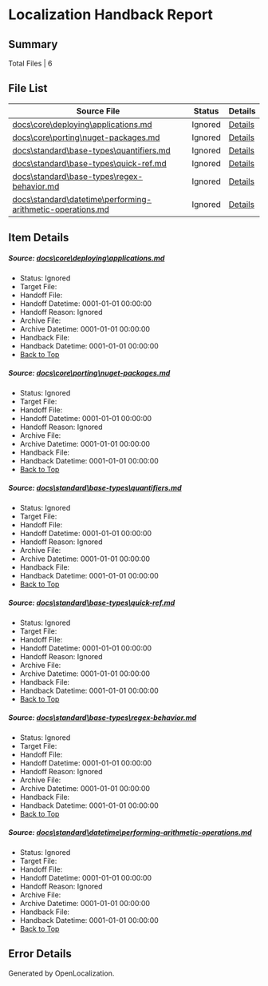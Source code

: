 # <a name='report-top'></a> Localization Handback Report

## Summary
 Total Files | 6

## File List
 Source File | Status | Details 
 ----------- | ------ | ------- 
 [docs\core\deploying\applications.md](https://github.com/dotnet/docs/blob/2c57b5cebd63b1d94b127cd269e3b319fb24dd97/docs/core/deploying/applications.md) | Ignored | [Details](#e3825b880ef73e176fb23618d9814e2d54f692c832)
 [docs\core\porting\nuget-packages.md](https://github.com/dotnet/docs/blob/2c57b5cebd63b1d94b127cd269e3b319fb24dd97/docs/core/porting/nuget-packages.md) | Ignored | [Details](#3726a5f833bb2fae18a918072c85316984d0d46755)
 [docs\standard\base-types\quantifiers.md](https://github.com/dotnet/docs/blob/2c57b5cebd63b1d94b127cd269e3b319fb24dd97/docs/standard/base-types/quantifiers.md) | Ignored | [Details](#79637972770d3ab5d954d40285dc4f07e58d233f3231)
 [docs\standard\base-types\quick-ref.md](https://github.com/dotnet/docs/blob/2c57b5cebd63b1d94b127cd269e3b319fb24dd97/docs/standard/base-types/quick-ref.md) | Ignored | [Details](#f4319de43043605da63f469b59a5dfdb28badc8e3232)
 [docs\standard\base-types\regex-behavior.md](https://github.com/dotnet/docs/blob/2c57b5cebd63b1d94b127cd269e3b319fb24dd97/docs/standard/base-types/regex-behavior.md) | Ignored | [Details](#fa0513a5b450742995bd86fca495ba9904e7361b3233)
 [docs\standard\datetime\performing-arithmetic-operations.md](https://github.com/dotnet/docs/blob/2c57b5cebd63b1d94b127cd269e3b319fb24dd97/docs/standard/datetime/performing-arithmetic-operations.md) | Ignored | [Details](#bb5cda188b6970c23e41faf82990034c3cf144ab3279)

## Item Details
##### <a name='e3825b880ef73e176fb23618d9814e2d54f692c832'></a> Source: [docs\core\deploying\applications.md](https://github.com/dotnet/docs/blob/2c57b5cebd63b1d94b127cd269e3b319fb24dd97/docs/core/deploying/applications.md)
* Status: Ignored
* Target File: 
* Handoff File: 
* Handoff Datetime: 0001-01-01 00:00:00
* Handoff Reason: Ignored
* Archive File: 
* Archive Datetime: 0001-01-01 00:00:00
* Handback File: 
* Handback Datetime: 0001-01-01 00:00:00
* [Back to Top](#report-top)

##### <a name='3726a5f833bb2fae18a918072c85316984d0d46755'></a> Source: [docs\core\porting\nuget-packages.md](https://github.com/dotnet/docs/blob/2c57b5cebd63b1d94b127cd269e3b319fb24dd97/docs/core/porting/nuget-packages.md)
* Status: Ignored
* Target File: 
* Handoff File: 
* Handoff Datetime: 0001-01-01 00:00:00
* Handoff Reason: Ignored
* Archive File: 
* Archive Datetime: 0001-01-01 00:00:00
* Handback File: 
* Handback Datetime: 0001-01-01 00:00:00
* [Back to Top](#report-top)

##### <a name='79637972770d3ab5d954d40285dc4f07e58d233f3231'></a> Source: [docs\standard\base-types\quantifiers.md](https://github.com/dotnet/docs/blob/2c57b5cebd63b1d94b127cd269e3b319fb24dd97/docs/standard/base-types/quantifiers.md)
* Status: Ignored
* Target File: 
* Handoff File: 
* Handoff Datetime: 0001-01-01 00:00:00
* Handoff Reason: Ignored
* Archive File: 
* Archive Datetime: 0001-01-01 00:00:00
* Handback File: 
* Handback Datetime: 0001-01-01 00:00:00
* [Back to Top](#report-top)

##### <a name='f4319de43043605da63f469b59a5dfdb28badc8e3232'></a> Source: [docs\standard\base-types\quick-ref.md](https://github.com/dotnet/docs/blob/2c57b5cebd63b1d94b127cd269e3b319fb24dd97/docs/standard/base-types/quick-ref.md)
* Status: Ignored
* Target File: 
* Handoff File: 
* Handoff Datetime: 0001-01-01 00:00:00
* Handoff Reason: Ignored
* Archive File: 
* Archive Datetime: 0001-01-01 00:00:00
* Handback File: 
* Handback Datetime: 0001-01-01 00:00:00
* [Back to Top](#report-top)

##### <a name='fa0513a5b450742995bd86fca495ba9904e7361b3233'></a> Source: [docs\standard\base-types\regex-behavior.md](https://github.com/dotnet/docs/blob/2c57b5cebd63b1d94b127cd269e3b319fb24dd97/docs/standard/base-types/regex-behavior.md)
* Status: Ignored
* Target File: 
* Handoff File: 
* Handoff Datetime: 0001-01-01 00:00:00
* Handoff Reason: Ignored
* Archive File: 
* Archive Datetime: 0001-01-01 00:00:00
* Handback File: 
* Handback Datetime: 0001-01-01 00:00:00
* [Back to Top](#report-top)

##### <a name='bb5cda188b6970c23e41faf82990034c3cf144ab3279'></a> Source: [docs\standard\datetime\performing-arithmetic-operations.md](https://github.com/dotnet/docs/blob/2c57b5cebd63b1d94b127cd269e3b319fb24dd97/docs/standard/datetime/performing-arithmetic-operations.md)
* Status: Ignored
* Target File: 
* Handoff File: 
* Handoff Datetime: 0001-01-01 00:00:00
* Handoff Reason: Ignored
* Archive File: 
* Archive Datetime: 0001-01-01 00:00:00
* Handback File: 
* Handback Datetime: 0001-01-01 00:00:00
* [Back to Top](#report-top)


## Error Details

Generated by OpenLocalization.
